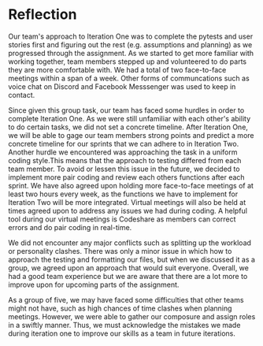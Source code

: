 # Reflection

Our team's approach to Iteration One was to complete the pytests and user stories
first and figuring out the rest (e.g. assumptions and planning) as we progressed 
through the assignment. As we started to get more familiar with working together, 
team members stepped up and volunteered to do parts they are more comfortable with.
We had a total of two face-to-face meetings within a span of a week. Other forms of
communcations such as voice chat on Discord and Facebook Messsenger was used to 
keep in contact. 

Since given this group task, our team has faced some hurdles in order to 
complete Iteration One. As we were still unfamiliar with each other's ability to do certain 
tasks, we did not set a concrete timeline. After Iteration One, we will be able to
gage our team members strong points and predict a more concrete timeline for our
sprints that we can adhere to in Iteration Two. Another hurdle we encountered was approaching the 
task in a uniform coding style.This means that the approach to testing differed 
from each team member. To avoid or lessen this issue in the future, we decided to 
implement more pair coding and review each others functions after each sprint. 
We have also agreed upon holding more face-to-face meetings of at least two hours every week,
as the functions we have to implement for Iteration Two will be more integrated.
Virtual meetings will also be held at times agreed upon to address any issues we
had during coding. A helpful tool during our virtual meetings is Codeshare as 
members can correct errors and do pair coding in real-time. 

We did not encounter any major conflicts such as splitting up the workload or personality
clashes. There was only a minor issue in which how to approach the testing and 
formatting our files, but when we discussed it as a group, we agreed upon an approach
that would suit everyone. Overall, we had a good team experience but we are aware that
there are a lot more to improve upon for upcoming parts of the assignment. 

As a group of five, we may have faced some difficulties that other teams might 
not have, such as high chances of time clashes when planning meetings. 
However, we were able to gather our composure and assign roles in a swiftly manner.
Thus, we must acknowledge the mistakes we made during iteration one to improve 
our skills as a team in future iterations. 
